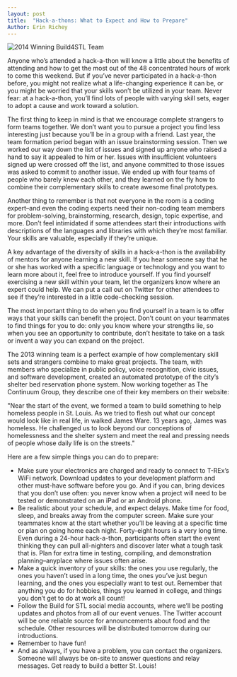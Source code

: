 ```yaml
---
layout: post
title:  "Hack-a-thons: What to Expect and How to Prepare"
Author: Erin Richey
---
```

![2014 Winning Build4STL Team](https://pbs.twimg.com/media/BpEYAWFCUAArcyX.jpg)

Anyone who’s attended a hack-a-thon will know a little about the benefits of attending and how to get the most out of the 48 concentrated hours of work to come this weekend. But if you’ve never participated in a hack-a-thon before, you might not realize what a life-changing experience it can be, or you might be worried that your skills won’t be utilized in your team. Never fear: at a hack-a-thon, you’ll find lots of people with varying skill sets, eager to adopt a cause and work toward a solution.
<!--break-->

The first thing to keep in mind is that we encourage complete strangers to form teams together. We don’t want you to pursue a project you find less interesting just because you’ll be in a group with a friend. Last year, the team formation period began with an issue brainstorming session. Then we worked our way down the list of issues and signed up anyone who raised a hand to say it appealed to him or her. Issues with insufficient volunteers signed up were crossed off the list, and anyone committed to those issues was asked to commit to another issue. We ended up with four teams of people who barely knew each other, and they learned on the fly how to combine their complementary skills to create awesome final prototypes.

Another thing to remember is that not everyone in the room is a coding expert–and even the coding experts need their non-coding team members for problem-solving, brainstorming, research, design, topic expertise, and more. Don’t feel intimidated if some attendees start their introductions with descriptions of the languages and libraries with which they’re most familiar. Your skills are valuable, especially if they’re unique.

A key advantage of the diversity of skills in a hack-a-thon is the availability of mentors for anyone learning a new skill. If you hear someone say that he or she has worked with a specific language or technology and you want to learn more about it, feel free to introduce yourself. If you find yourself exercising a new skill within your team, let the organizers know where an expert could help. We can put a call out on Twitter for other attendees to see if they’re interested in a little code-checking session.

The most important thing to do when you find yourself in a team is to offer ways that your skills can benefit the project. Don’t count on your teammates to find things for you to do: only you know where your strengths lie, so when you see an opportunity to contribute, don’t hesitate to take on a task or invent a way you can expand on the project.

The 2013 winning team is a perfect example of how complementary skill sets and strangers combine to make great projects. The team, with members who specialize in public policy, voice recognition, civic issues, and software development, created an automated prototype of the city’s shelter bed reservation phone system. Now working together as The Continuum Group, they describe one of their key members on their website:

"Near the start of the event, we formed a team to build something to help homeless people in St. Louis. As we tried to flesh out what our concept would look like in real life, in walked James Ware. 13 years ago, James was homeless. He challenged us to look beyond our conceptions of homelessness and the shelter system and meet the real and pressing needs of people whose daily life is on the streets."

Here are a few simple things you can do to prepare:

* Make sure your electronics are charged and ready to connect to T-REx’s WiFi network. Download updates to your development platform and other must-have software before you go. And if you can, bring devices that you don’t use often: you never know when a project will need to be tested or demonstrated on an iPad or an Android phone.
* Be realistic about your schedule, and expect delays. Make time for food, sleep, and breaks away from the computer screen. Make sure your teammates know at the start whether you’ll be leaving at a specific time or plan on going home each night. Forty-eight hours is a very long time. Even during a 24-hour hack-a-thon, participants often start the event thinking they can pull all-nighters and discover later what a tough task that is. Plan for extra time in testing, compiling, and demonstration planning–anyplace where issues often arise.
* Make a quick inventory of your skills: the ones you use regularly, the ones you haven’t used in a long time, the ones you’ve just begun learning, and the ones you especially want to test out. Remember that anything you do for hobbies, things you learned in college, and things you don’t get to do at work all count!
* Follow the Build for STL social media accounts, where we’ll be posting updates and photos from all of our event venues. The Twitter account will be one reliable source for announcements about food and the schedule. Other resources will be distributed tomorrow during our introductions.
* Remember to have fun! 
* And as always, if you have a problem, you can contact the organizers. Someone will always be on-site to answer questions and relay messages. Get ready to build a better St. Louis!
